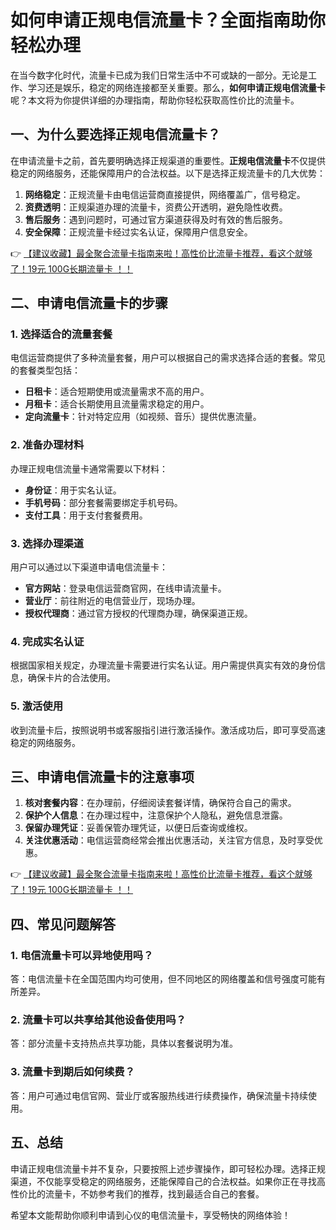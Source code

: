 # 如何申请正规电信流量卡？全面指南助你轻松办理

在当今数字化时代，流量卡已成为我们日常生活中不可或缺的一部分。无论是工作、学习还是娱乐，稳定的网络连接都至关重要。那么，**如何申请正规电信流量卡**呢？本文将为你提供详细的办理指南，帮助你轻松获取高性价比的流量卡。

## 一、为什么要选择正规电信流量卡？

在申请流量卡之前，首先要明确选择正规渠道的重要性。**正规电信流量卡**不仅提供稳定的网络服务，还能保障用户的合法权益。以下是选择正规流量卡的几大优势：

1. **网络稳定**：正规流量卡由电信运营商直接提供，网络覆盖广，信号稳定。
2. **资费透明**：正规渠道办理的流量卡，资费公开透明，避免隐性收费。
3. **售后服务**：遇到问题时，可通过官方渠道获得及时有效的售后服务。
4. **安全保障**：正规流量卡经过实名认证，保障用户信息安全。

👉 [【建议收藏】最全聚合流量卡指南来啦！高性价比流量卡推荐，看这个就够了！19元 100G长期流量卡 ！！](https://bit.ly/Liuliangka)

## 二、申请电信流量卡的步骤

### 1. 选择适合的流量套餐

电信运营商提供了多种流量套餐，用户可以根据自己的需求选择合适的套餐。常见的套餐类型包括：

- **日租卡**：适合短期使用或流量需求不高的用户。
- **月租卡**：适合长期使用且流量需求稳定的用户。
- **定向流量卡**：针对特定应用（如视频、音乐）提供优惠流量。

### 2. 准备办理材料

办理正规电信流量卡通常需要以下材料：

- **身份证**：用于实名认证。
- **手机号码**：部分套餐需要绑定手机号码。
- **支付工具**：用于支付套餐费用。

### 3. 选择办理渠道

用户可以通过以下渠道申请电信流量卡：

- **官方网站**：登录电信运营商官网，在线申请流量卡。
- **营业厅**：前往附近的电信营业厅，现场办理。
- **授权代理商**：通过官方授权的代理商办理，确保渠道正规。

### 4. 完成实名认证

根据国家相关规定，办理流量卡需要进行实名认证。用户需提供真实有效的身份信息，确保卡片的合法使用。

### 5. 激活使用

收到流量卡后，按照说明书或客服指引进行激活操作。激活成功后，即可享受高速稳定的网络服务。

## 三、申请电信流量卡的注意事项

1. **核对套餐内容**：在办理前，仔细阅读套餐详情，确保符合自己的需求。
2. **保护个人信息**：在办理过程中，注意保护个人隐私，避免信息泄露。
3. **保留办理凭证**：妥善保管办理凭证，以便日后查询或维权。
4. **关注优惠活动**：电信运营商经常会推出优惠活动，关注官方信息，及时享受优惠。

👉 [【建议收藏】最全聚合流量卡指南来啦！高性价比流量卡推荐，看这个就够了！19元 100G长期流量卡 ！！](https://bit.ly/Liuliangka)

## 四、常见问题解答

### 1. 电信流量卡可以异地使用吗？

答：电信流量卡在全国范围内均可使用，但不同地区的网络覆盖和信号强度可能有所差异。

### 2. 流量卡可以共享给其他设备使用吗？

答：部分流量卡支持热点共享功能，具体以套餐说明为准。

### 3. 流量卡到期后如何续费？

答：用户可通过电信官网、营业厅或客服热线进行续费操作，确保流量卡持续使用。

## 五、总结

申请正规电信流量卡并不复杂，只要按照上述步骤操作，即可轻松办理。选择正规渠道，不仅能享受稳定的网络服务，还能保障自己的合法权益。如果你正在寻找高性价比的流量卡，不妨参考我们的推荐，找到最适合自己的套餐。

希望本文能帮助你顺利申请到心仪的电信流量卡，享受畅快的网络体验！